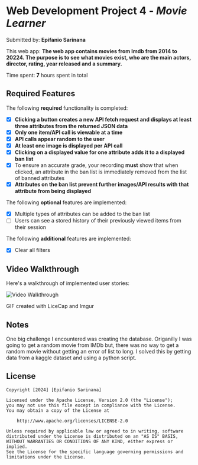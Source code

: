 # Web Development Project 4 - *Movie Learner*

Submitted by: **Epifanio Sarinana**

This web app: **The web app contains movies from Imdb from 2014 to 20224. The purpose is to see what movies exist, who are the main actors, director, rating, year released and a summary.**

Time spent: **7** hours spent in total

## Required Features

The following **required** functionality is completed:

- [x] **Clicking a button creates a new API fetch request and displays at least three attributes from the returned JSON data**
- [x] **Only one item/API call is viewable at a time**
- [x] **API calls appear random to the user**
- [x] **At least one image is displayed per API call**
- [x] **Clicking on a displayed value for one attribute adds it to a displayed ban list**
- [x] To ensure an accurate grade, your recording **must** show that when clicked, an attribute in the ban list is immediately removed from the list of banned attributes
- [x] **Attributes on the ban list prevent further images/API results with that attribute from being displayed**

The following **optional** features are implemented:

- [x] Multiple types of attributes can be added to the ban list
- [ ] Users can see a stored history of their previously viewed items from their session

The following **additional** features are implemented:

* [x] Clear all filters

## Video Walkthrough

Here's a walkthrough of implemented user stories:


<img src='https://imgur.com/a/DSA96DM.gif' title='Video Walkthrough' width='' alt='Video Walkthrough' />

<!-- Replace this with whatever GIF tool you used! -->
GIF created with LiceCap and Imgur  
<!-- Recommended tools:
[Kap](https://getkap.co/) for macOS
[ScreenToGif](https://www.screentogif.com/) for Windows
[peek](https://github.com/phw/peek) for Linux. -->

## Notes

One big challenge I encountered was creating the database. Origanilly I was going to get a random movie from IMDb but,
there was no way to get a random movie without getting an error of list to long. I solved this by getting data from a kaggle
dataset and using a python script. 

## License

    Copyright [2024] [Epifanio Sarinana]

    Licensed under the Apache License, Version 2.0 (the "License");
    you may not use this file except in compliance with the License.
    You may obtain a copy of the License at

        http://www.apache.org/licenses/LICENSE-2.0

    Unless required by applicable law or agreed to in writing, software
    distributed under the License is distributed on an "AS IS" BASIS,
    WITHOUT WARRANTIES OR CONDITIONS OF ANY KIND, either express or implied.
    See the License for the specific language governing permissions and
    limitations under the License.